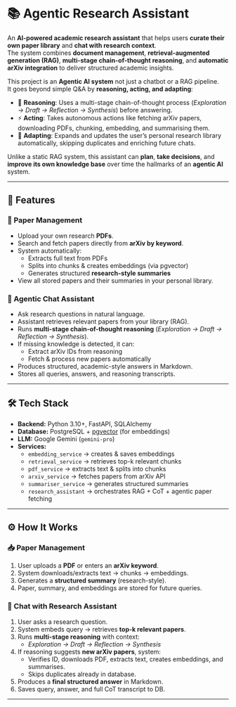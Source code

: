 # 📚 Agentic Research Assistant

An **AI-powered academic research assistant** that helps users **curate their own paper library** and **chat with research context**.  
The system combines **document management**, **retrieval-augmented generation (RAG)**, **multi-stage chain-of-thought reasoning**, and **automatic arXiv integration** to deliver structured academic insights.  

This project is an **Agentic AI system**  not just a chatbot or a RAG pipeline.  
It goes beyond simple Q&A by **reasoning, acting, and adapting**:

- 🧠 **Reasoning**: Uses a multi-stage chain-of-thought process (*Exploration → Draft → Reflection → Synthesis*) before answering.  
- ⚡ **Acting**: Takes autonomous actions like fetching arXiv papers, downloading PDFs, chunking, embedding, and summarising them.  
- 🔄 **Adapting**: Expands and updates the user’s personal research library automatically, skipping duplicates and enriching future chats.  

Unlike a static RAG system, this assistant can **plan**, **take decisions**, and **improve its own knowledge base** over time the hallmarks of an **agentic AI** system.  


---

## 🚀 Features

### 📝 Paper Management
- Upload your own research **PDFs**.  
- Search and fetch papers directly from **arXiv by keyword**.  
- System automatically:
  - Extracts full text from PDFs  
  - Splits into chunks & creates embeddings (via pgvector)  
  - Generates structured **research-style summaries**  
- View all stored papers and their summaries in your personal library.  

### 🤖 Agentic Chat Assistant
- Ask research questions in natural language.  
- Assistant retrieves relevant papers from your library (RAG).  
- Runs **multi-stage chain-of-thought reasoning** (*Exploration → Draft → Reflection → Synthesis*).  
- If missing knowledge is detected, it can:
  - Extract arXiv IDs from reasoning  
  - Fetch & process new papers automatically  
- Produces structured, academic-style answers in Markdown.  
- Stores all queries, answers, and reasoning transcripts.  

---

## 🛠️ Tech Stack

- **Backend:** Python 3.10+, FastAPI, SQLAlchemy  
- **Database:** PostgreSQL + [pgvector](https://github.com/pgvector/pgvector) (for embeddings)  
- **LLM:** Google Gemini (`gemini-pro`)  
- **Services:**
  - `embedding_service` → creates & saves embeddings  
  - `retrieval_service` → retrieves top-k relevant chunks  
  - `pdf_service` → extracts text & splits into chunks  
  - `arxiv_service` → fetches papers from arXiv API  
  - `summariser_service` → generates structured summaries  
  - `research_assistant` → orchestrates RAG + CoT + agentic paper fetching  

---

## ⚙️ How It Works

### 📥 Paper Management
1. User uploads a **PDF** or enters an **arXiv keyword**.  
2. System downloads/extracts text → chunks → embeddings.  
3. Generates a **structured summary** (research-style).  
4. Paper, summary, and embeddings are stored for future queries.  

### 💬 Chat with Research Assistant
1. User asks a research question.  
2. System embeds query → retrieves **top-k relevant papers**.  
3. Runs **multi-stage reasoning** with context:
   - *Exploration → Draft → Reflection → Synthesis*  
4. If reasoning suggests **new arXiv papers**, system:
   - Verifies ID, downloads PDF, extracts text, creates embeddings, and summarises.  
   - Skips duplicates already in database.  
5. Produces a **final structured answer** in Markdown.  
6. Saves query, answer, and full CoT transcript to DB.  

---
